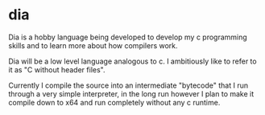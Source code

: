 # dia

Dia is a hobby language being developed to develop my c programming skills and to learn more about how compilers work.

Dia will be a low level language analogous to c. I ambitiously like to refer to it as "C without header files".

Currently I compile the source into an intermediate "bytecode" that I run through a very simple interpreter,
in the long run however I plan to make it compile down to x64 and run completely without any c runtime.
